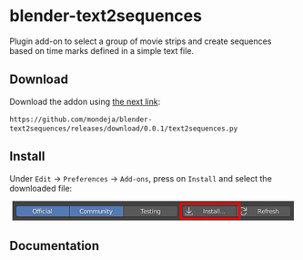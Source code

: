 # blender-text2sequences

Plugin add-on to select a group of movie strips and create sequences based on time marks defined in a simple text file.

## Download

Download the addon using [the next link](https://github.com/mondeja/blender-text2sequences/releases/download/0.0.1/text2sequences.py):

```
https://github.com/mondeja/blender-text2sequences/releases/download/0.0.1/text2sequences.py
```

## Install

Under `Edit` -> `Preferences` -> `Add-ons`, press on `Install` and select the
downloaded file:

<p align="center">
  <img src="images/install-button.png">
</p>

## Documentation

